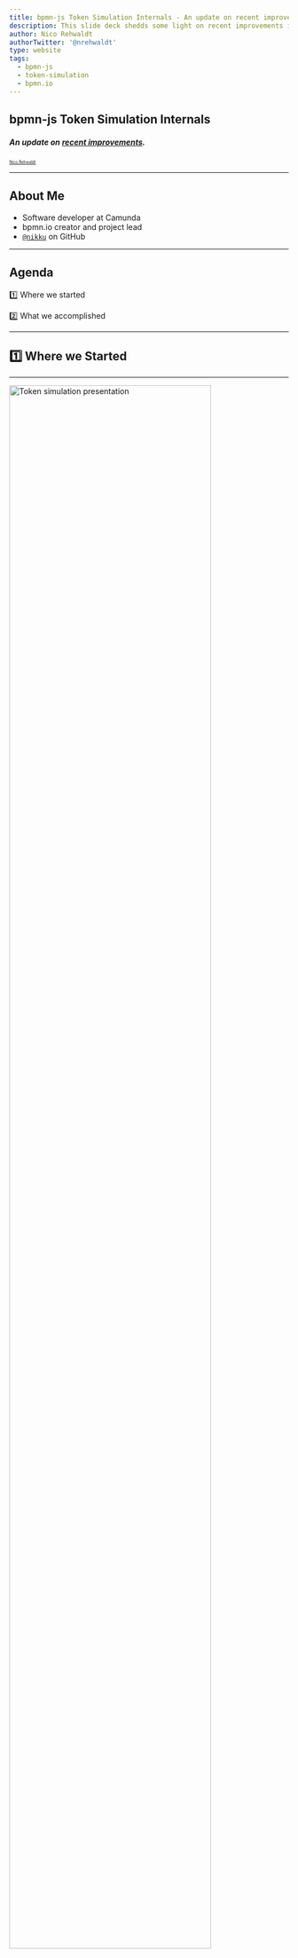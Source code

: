 ```yaml
---
title: bpmn-js Token Simulation Internals - An update on recent improvements.
description: This slide deck shedds some light on recent improvements in the  bpmn-js-token-simulation tool.
author: Nico Rehwaldt
authorTwitter: '@nrehwaldt'
type: website
tags:
  - bpmn-js
  - token-simulation
  - bpmn.io
---
```


## bpmn-js Token Simulation Internals

##### An update on [recent improvements](https://github.com/bpmn-io/bpmn-js-token-simulation/compare/v0.11.1...v0.21.1).

[<small style="font-size: .5em">Nico Rehwaldt</small>](https://github.com/nikku)


---

## About Me

* Software developer at Camunda
* bpmn.io creator and project lead
* [`@nikku`](https://github.com/nikku) on GitHub

---

## Agenda

:one: Where we started

:two: What we accomplished

---

## :one: Where we Started

---

[<img src="./token-simulation-presentation.png" alt="Token simulation presentation" width="85%">](https://github.com/nikku/2021-token-simulation)

---

## Camunda Community Summit

* Presentation received positive feedback
* Also highlighted some issues

---

## It is a fun project to hack upon.

---

## :arrow_right: Let's go!

---

## Goals

* Gain a deep understanding of token-simulation
* Improve maintainability :arrow_right: Make contributions possible
* Make it work (BPMN 2.0 compliant) and powerful (complex BPMN elements)

---

## :two: What we Accomplished

---

[<img src="./token-simulation-demo.gif" alt="Token simulation overview" width="75%">](https://bpmn-io.github.io/bpmn-js-token-simulation/)

---


## In a Nutshell

* A standalone simulator
* A solid execution model
* An improved testing story
* Just add animations
* General housekeeping

---

## A Standalone Simulator

🟡 Single instance process-engine, scattered across [the whole code base](https://github.com/bpmn-io/bpmn-js-token-simulation/tree/v0.11.1), i.e. [context pad handlers](https://github.com/bpmn-io/bpmn-js-token-simulation/blob/v0.11.1/lib/features/context-pads/handler/BoundaryEventHandler.js) and [simulation behavior](https://github.com/bpmn-io/bpmn-js-token-simulation/blob/v0.11.1/lib/features/token-simulation-behavior/handler/BoundaryEventHandler.js).

🟢 [Dedicated, multi-instance simulator](https://github.com/bpmn-io/bpmn-js-token-simulation/blob/master/lib/simulator/Simulator.js) with own state management. Driven via API, hooked into via events.

🟢 Executes signals, escalation, message flows and most other complex BPMN behaviors.

---

## A Solid Execution Model

🟢 Scopes represent activities

🟢 Behaviors implement element specific scope _enter_, _exit_ and _signal_ (user trigger) actions

---

![Scope in action](./scopes.png)

---

## 🟢 Drive the Simulation

```javascript
const processElement = elementRegistry.get('Process');
const startEventElement = elementRegistry.get('StartEvent');

// start instance of <Process>
simulator.signal({
  element: processElement,
  startEvent: startEventElement
});
```

---

## 🟢 Query Active Scopes

```javascript
const processElement = elementRegistry.get('Process');

// active instances in <Process>
const runningScopes = simulator.findScopes({
  element: processElement
});
```

---

## 🟢 Register a Behavior

```javascript
function TaskBehavior(simulator) {
  simulator.registerBehavior('bpmn:Task', this);
}
```

---

## 🟢 Exit a Task

```javascript
TaskBehavior.prototype.exit = function(context) {
  context.element.outgoing.filter(isSequenceFlow).map(flow => {
    simulator.enter({
      element: flow,
      parentScope: context.scope.parent
    });
  });
};
```

---

## An Improved Testing Story

🟡 UI integration testing only.

🟢 [Dedicated tests](https://github.com/bpmn-io/bpmn-js-token-simulation/blob/master/test/spec/simulator/SimulatorSpec.js) against the simulator API.

🟢 [UI tests](https://github.com/bpmn-io/bpmn-js-token-simulation/blob/master/test/spec/SimulationSpec.js) as a layer on top.


---

## 🟢 Dedicated Simulator Tests

```javascript
verify('simple', () => {

  // when
  signal({
    element: element('Process_1')
  });

  // then
  expectTrace(...);
});
```

---

## 🟢 UI-based Integration Tests

```javascript
it('should execute happy path', async function() {

  // when
  triggerElement('StartEvent_1');

  await scopeDestroyed();

  // then
  expectHistory(...);
});
```

---

## 🟢 Test Cover All Things!

[<img src="./test-coverage.png" alt="bpmn-js-token-simulation test coverage diagram" style="width: 65%">](https://app.codecov.io/gh/bpmn-io/bpmn-js-token-simulation)

---

## 🟢 Just Add Animation

```javascript
AnimatedSequenceFlowBehavior.prototype.enter = function(context) {

  const {
    element,
    scope
  } = context;

  this._animation.animate(element, scope, () => {
    SequenceFlowBehavior.prototype.enter.call(this, context);
  });
};
```
---

## General Housekeeping

🟢 Migrate to ES modules

🟢 Migrate to GitHub actions

🟢 Remove `SVG.js` in favor of own animation core

---

[<img src="./bundle-size.png" alt="bpmn-js-token-simulation test coverage diagram" style="width: 75%">](https://bundlephobia.com/result?p=bpmn-js-token-simulation)

---

### And [more improvements](https://github.com/bpmn-io/bpmn-js-token-simulation/blob/master/CHANGELOG.md).

---

## Even more could be done

* Visual token trace
* Life- / deadlock detection
* Transactions
* ...

---

<!--config
theme=eco
-->

# [Try it out!](https://bpmn-io.github.io/bpmn-js-token-simulation/)

---

## Thank you. <span style="color: #ff5500">Questions?</span>

---

<!--config
theme=eco
-->

## Contribute to Token Simulation

#### You like the token simulation tool? Consider contributing [on Github](https://github.com/bpmn-io/bpmn-js-token-simulation) and help us to make it even better :heart:.

---

## Resources

* https://github.com/bpmn-io/bpmn-js-token-simulation
* https://github.com/nikku/2021-token-simulation